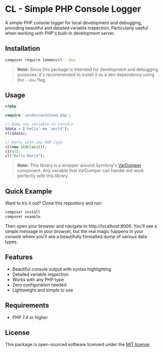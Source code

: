 # CL - Simple PHP Console Logger

A simple PHP console logger for local development and debugging, providing beautiful and detailed variable inspection. Particularly useful when working with PHP's built-in development server.

## Installation

```bash
composer require lemmon/cl --dev
```

> **Note:** Since this package is intended for development and debugging purposes, it's recommended to install it as a dev dependency using the `--dev` flag.

## Usage

```php
<?php

require 'vendor/autoload.php';

// Dump any variable to console
$data = ['hello' => 'world'];
cl($data);

// Works with any PHP type
cl(new stdClass());
cl(42);
cl("Hello World");
```

> **Note:** This library is a wrapper around Symfony's [VarDumper](https://symfony.com/doc/current/components/var_dumper.html) component. Any variable that VarDumper can handle will work perfectly with this library.

## Quick Example

Want to try it out? Clone this repository and run:

```bash
composer install
composer example
```

Then open your browser and navigate to http://localhost:8000. You'll see a simple message in your browser, but the real magic happens in your console where you'll see a beautifully formatted dump of various data types.

## Features

- Beautiful console output with syntax highlighting
- Detailed variable inspection
- Works with any PHP type
- Zero configuration needed
- Lightweight and simple to use

## Requirements

- PHP 7.4 or higher

## License

This package is open-sourced software licensed under the [MIT license](LICENSE).
